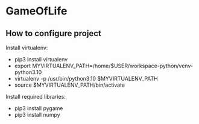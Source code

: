 # GameOfLife

## How to configure project

Install virtualenv:
* pip3 install virtualenv
* export MYVIRTUALENV_PATH=/home/$USER/workspace-python/venv-python3.10
* virtualenv -p /usr/bin/python3.10 $MYVIRTUALENV_PATH
* source $MYVIRTUALENV_PATH/bin/activate

Install required libraries:
* pip3 install pygame
* pip3 install numpy
